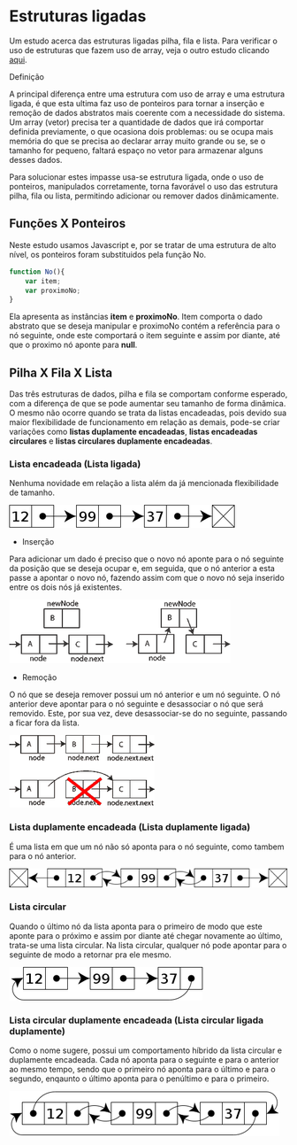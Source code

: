 # Estruturas ligadas

Um estudo acerca das estruturas ligadas pilha, fila e lista. Para verificar o uso de estruturas que fazem uso de array, veja o outro estudo clicando [aqui]().

Definição

A principal diferença entre uma estrutura com uso de array e uma estrutura ligada, é que esta ultima faz uso de ponteiros para tornar a inserção e remoção de dados abstratos mais coerente com a necessidade do sistema. Um array (vetor) precisa ter a quantidade de dados que irá comportar definida previamente, o que ocasiona dois problemas: ou se ocupa mais memória do que se precisa ao declarar array muito grande ou se, se o tamanho for pequeno, faltará espaço no vetor para armazenar alguns desses dados.

Para solucionar estes impasse usa-se estrutura ligada, onde o uso de ponteiros, manipulados corretamente, torna favorável o uso das estrutura pilha, fila ou lista, permitindo adicionar ou remover dados dinâmicamente.

## Funções X Ponteiros

Neste estudo usamos Javascript e, por se tratar de uma estrutura de alto nível, os ponteiros foram substituidos pela função No.

```js
function No(){
	var item;
	var proximoNo;
}
```

Ela apresenta as instâncias <b>item</b> e <b>proximoNo</b>. Item comporta o dado abstrato que se deseja manipular e proximoNo contém a referência para o nó seguinte, onde este comportará o item seguinte e assim por diante, até que o proximo nó aponte para <b>null</b>.

## Pilha X Fila X Lista

Das três estruturas de dados, pilha e fila se comportam conforme esperado, com a diferença de que se pode aumentar seu tamanho de forma dinâmica. O mesmo não ocorre quando se trata da listas encadeadas, pois devido sua maior flexibilidade de funcionamento em relação as demais, pode-se criar variações como <b>listas duplamente encadeadas</b>, <b>listas encadeadas circulares</b> e <b>listas circulares duplamente encadeadas</b>.

### Lista encadeada (Lista ligada)

Nenhuma novidade em relação a lista além da já mencionada flexibilidade de tamanho.

<img src="img/lista_encadeada.png" aling="center"> 

* Inserção

Para adicionar um dado é preciso que o novo nó aponte para o nó seguinte da posição que se deseja ocupar e, em seguida, que o nó anterior a esta passe a apontar o novo nó, fazendo assim com que o novo nó seja inserido entre os dois nós já existentes.

<img src="img/insere.png" aling="center">

* Remoção

O nó que se deseja remover possui um nó anterior e um nó seguinte. O nó anterior deve apontar para o nó seguinte e desassociar o nó que será removido. Este, por sua vez, deve desassociar-se do no seguinte, passando a ficar fora da lista.

<img src="img/remove.png" aling="center">

### Lista duplamente encadeada (Lista duplamente ligada)

É uma lista em que um nó não só aponta para o nó seguinte, como tambem para o nó anterior.

<img src="img/duplamente_encadeada.png" aling="center">

### Lista circular

Quando o último nó da lista aponta para o primeiro de modo que este aponte para o próximo e assim por diante até chegar novamente ao último, trata-se uma lista circular. Na lista circular, qualquer nó pode apontar para o seguinte de modo a retornar pra ele mesmo.

<img src="img/circular.png" aling="center">

### Lista circular duplamente encadeada (Lista circular ligada duplamente)

Como o nome sugere, possui um comportamento híbrido da lista circular e duplamente encadeada. Cada nó aponta para o seguinte e para o anterior ao mesmo tempo, sendo que o primeiro nó aponta para o último e para o segundo, enqaunto o último aponta para o penúltimo e para o primeiro.

<img src="img/circular_dupla.png" aling="center">
